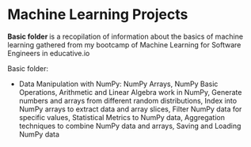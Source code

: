 # Machine Learning Projects
<p>
 <b>Basic folder </b> is a recopilation of information about the basics of machine learning gathered from my bootcamp of Machine Learning for Software Engineers in educative.io 
 </p>
Basic folder:
<ul>
<li>Data Manipulation with NumPy: NumPy Arrays, NumPy Basic Operations, Arithmetic and Linear Algebra work in NumPy, Generate numbers and arrays from different random distributions, Index into NumPy arrays to extract data and array slices, Filter NumPy data for specific values, Statistical Metrics to NumPy data, Aggregation techniques to combine NumPy data and arrays, Saving and Loading NumPy data </li>
 </ul>
 
